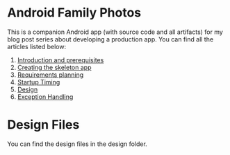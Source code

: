 # Android Family Photos

This is a companion Android app (with source code and all artifacts) for my blog post series about developing a production app.  You can find all the articles listed below:

1. [Introduction and prerequisites](https://medium.com/@FizzyInTheHall/building-a-production-android-app-1-93216e540398)
2. [Creating the skeleton app](https://medium.com/@FizzyInTheHall/building-a-production-android-app-2-7fe0aff67e5e)
3. [Requirements planning](https://medium.com/@FizzyInTheHall/building-a-production-android-app-3-9aa67d978607)
4. [Startup Timing](https://medium.com/@FizzyInTheHall/building-a-production-android-app-4-435769b2b98)
5. [Design](https://medium.com/@FizzyInTheHall/building-a-production-android-app-5-design-c6368191cd88)
6. [Exception Handling](https://medium.com/@FizzyInTheHall/building-a-production-android-app-6-exception-handling-e5c008a8c97c)

# Design Files

You can find the design files in the design folder.

